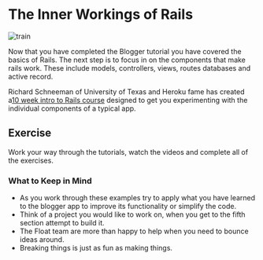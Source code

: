 # The Inner Workings of Rails

![train](http://upload.wikimedia.org/wikipedia/commons/0/08/Walschaerts_motion.gif)

Now that you have completed the Blogger tutorial you have covered the basics of Rails. The next step is to focus in on the components that make rails work. These include models, controllers, views, routes databases and active record.

Richard Schneeman of University of Texas and Heroku fame has created a[10 week intro to Rails course](http://www.schneems.com/ut-rails/) designed to get you experimenting with the individual components of a typical app.

## Exercise

Work your way through the tutorials, watch the videos and complete all of the exercises.

### What to Keep in Mind

* As you work through these examples try to apply what you have learned to the blogger app to improve its functionality or simplify the code.
* Think of a project you would like to work on, when you get to the fifth section attempt to build it.
* The Float team are more than happy to help when you need to bounce ideas around.
* Breaking things is just as fun as making things.
